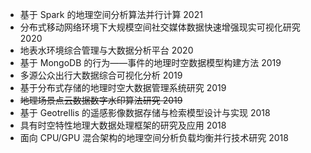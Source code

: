 - 基于 Spark 的地理空间分析算法并行计算 2021
- 分布式移动网络环境下大规模空间社交媒体数据快速增强现实可视化研究 2020
- 地表水环境综合管理与大数据分析平台 2020
- 基于 MongoDB 的行为——事件的地理时空数据模型构建方法 2019
- 多源公众出行大数据综合可视化分析 2019
- 基于分布式存储的地理时空大数据管理系统研究 2019
- ~~地理场景点云数据数字水印算法研究 2019~~
- 基于 Geotrellis 的遥感影像数据存储与检索模型设计与实现 2018
- 具有时空特性地理大数据处理框架的研究及应用 2018
- 面向 CPU/GPU 混合架构的地理空间分析负载均衡并行技术研究 2018

